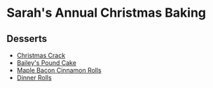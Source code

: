 # Sarah's Annual Christmas Baking
## Desserts
* [Christmas Crack](../desserts/christmas-crack.md)
* [Bailey's Pound Cake](../desserts/baileys-pound-cake.md)
* [Maple Bacon Cinnamon Rolls](../breads/maple-bacon-cinnamon-rolls.md)
* [Dinner Rolls](../breads/dinner-rolls.md)